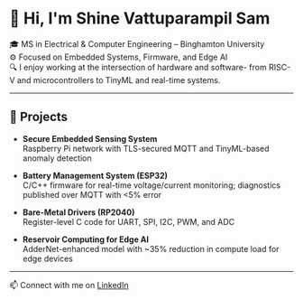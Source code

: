 # 👋 Hi, I'm Shine Vattuparampil Sam

🎓 MS in Electrical & Computer Engineering – Binghamton University  
⚙️ Focused on Embedded Systems, Firmware, and Edge AI  
🔍 I enjoy working at the intersection of hardware and software- from RISC-V and microcontrollers to TinyML and real-time systems.

---

## 🔧 Projects

- **Secure Embedded Sensing System**  
  Raspberry Pi network with TLS-secured MQTT and TinyML-based anomaly detection

- **Battery Management System (ESP32)**  
  C/C++ firmware for real-time voltage/current monitoring; diagnostics published over MQTT with <5% error

- **Bare-Metal Drivers (RP2040)**  
  Register-level C code for UART, SPI, I2C, PWM, and ADC

- **Reservoir Computing for Edge AI**  
  AdderNet-enhanced model with ~35% reduction in compute load for edge devices

---

📫 Connect with me on [LinkedIn](https://linkedin.com/in/shine-v-sam)




<!--
**shinesvs/shinesvs** is a ✨ _special_ ✨ repository because its `README.md` (this file) appears on your GitHub profile.

Here are some ideas to get you started:

- 🔭 I’m currently working on ...
- 🌱 I’m currently learning ...
- 👯 I’m looking to collaborate on ...
- 🤔 I’m looking for help with ...
- 💬 Ask me about ...
- 📫 How to reach me: ...
- 😄 Pronouns: ...
- ⚡ Fun fact: ...
-->
